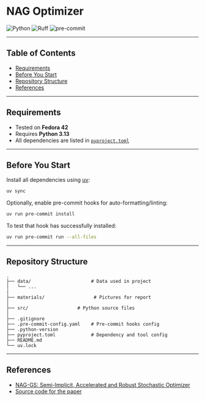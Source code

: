 # NAG Optimizer

![Python](https://img.shields.io/badge/python-3.13-blue.svg)
![Ruff](https://img.shields.io/badge/style-ruff-%23cc66cc.svg?logo=ruff&logoColor=white)
![pre-commit](https://img.shields.io/badge/pre--commit-enabled-brightgreen.svg)

---

## Table of Contents

- [Requirements](#requirements)
- [Before You Start](#before-you-start)
- [Repository Structure](#repository-structure)
- [References](#references)

---

## Requirements

- Tested on **Fedora 42**
- Requires **Python 3.13**
- All dependencies are listed in [`pyproject.toml`](./pyproject.toml)

---

## Before You Start

Install all dependencies using [uv](https://docs.astral.sh/uv/):

```bash
uv sync
```

Optionally, enable pre-commit hooks for auto-formatting/linting:

```bash
uv run pre-commit install
```

To test that hook has successfully installed:

```bash
uv run pre-commit run --all-files
```

---

## Repository Structure

```text
.
├── data/                      # Data used in project
│   └── ...
|
├── materials/                  # Pictures for report
│
├── src/                  # Python source files
│
├── .gitignore
├── .pre-commit-config.yaml    # Pre-commit hooks config
├── .python-version
├── pyproject.toml             # Dependency and tool config
├── README.md
└── uv.lock
```

---

## References

- [NAG-GS: Semi-Implicit, Accelerated and Robust Stochastic Optimizer](https://arxiv.org/abs/2209.14937)
- [Source code for the paper](https://github.com/naggsopt/naggs)
